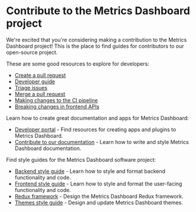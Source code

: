 # Contribute to the Metrics Dashboard project

We're excited that you're considering making a contribution to the Metrics Dashboard project! This is the place to find guides for contributors to our open-source project.

These are some good resources to explore for developers:

- [Create a pull request](create-pull-request.md)
- [Developer guide](developer-guide.md)
- [Triage issues](triage-issues.md)
- [Merge a pull request](merge-pull-request.md)
- [Making changes to the CI pipeline](drone-pipeline.md)
- [Breaking changes in frontend APIs](./breaking-changes-guide/breaking-changes-guide.md)

Learn how to create great documentation and apps for Metrics Dashboard:

- [Developer portal](https://metrics-dashboard.com/developers/) - Find resources for creating apps and plugins to Metrics Dashboard.
- [Contribute to our documentation](../contribute/documentation/README.md) - Learn how to write and style Metrics Dashboard documentation.

Find style guides for the Metrics Dashboard software project:

- [Backend style guide](backend/style-guide.md) - Learn how to style and format backend functionality and code.
- [Frontend style guide](style-guides/frontend.md) - Learn how to style and format the user-facing functionality and code.
- [Redux framework](style-guides/redux.md) - Design the Metrics Dashboard Redux framework.
- [Themes style guide](style-guides/themes.md) - Design and update Metrics Dashboard themes.
